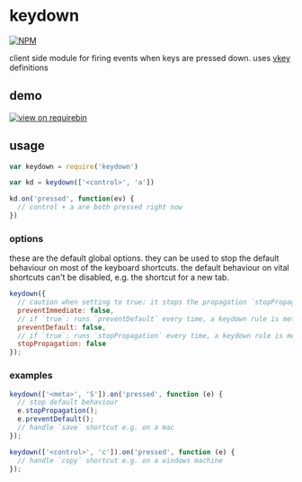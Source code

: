 # keydown

[![NPM](https://nodei.co/npm/keydown.png)](https://nodei.co/npm/keydown/)

client side module for firing events when keys are pressed down. uses [vkey](https://github.com/chrisdickinson/vkey/blob/master/index.js) definitions

## demo

[![view on requirebin](http://requirebin.com/badge.png)](http://requirebin.com/?gist=11538486)

## usage

```javascript
var keydown = require('keydown')

var kd = keydown(['<control>', 'a'])

kd.on('pressed', function(ev) {
  // control + a are both pressed right now
})
```


### options

these are the default global options. they can be used to stop the default behaviour on most of the keyboard shortcuts.
the default behaviour on vital shortcuts can't be disabled, e.g. the shortcut for a new tab.

```javascript
keydown({
  // caution when setting to true: it stops the propagation `stopPropagation` and prevents the defaults `preventDefault` on every `keydown` event.
  preventImmediate: false,
  // if `true`: runs `preventDefault` every time, a keydown rule is met. e.g. <meta> and 'S' are pressed.
  preventDefault: false,
  // if `true`: runs `stopPropagation` every time, a keydown rule is met. e.g. <meta> and 'S' are pressed.
  stopPropagation: false
});
```


### examples

```javascript
keydown(['<meta>', 'S']).on('pressed', function (e) {
  // stop default behaviour
  e.stopPropagation();
  e.preventDefault();
  // handle `save` shortcut e.g. on a mac
});
```


```javascript
keydown(['<control>', 'c']).on('pressed', function (e) {
  // handle `copy` shortcut e.g. on a windows machine
});
```
